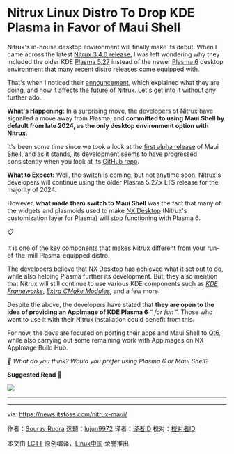 [#]: subject: "Nitrux Linux Distro To Drop KDE Plasma in Favor of Maui Shell"
[#]: via: "https://news.itsfoss.com/nitrux-maui/"
[#]: author: "Sourav Rudra https://news.itsfoss.com/author/sourav/"
[#]: collector: "lujun9972/lctt-scripts-1705972010"
[#]: translator: " "
[#]: reviewer: " "
[#]: publisher: " "
[#]: url: " "

Nitrux Linux Distro To Drop KDE Plasma in Favor of Maui Shell
======
Nitrux's in-house desktop environment will finally make its debut.
When I came across the latest [Nitrux 3.4.0 release][1], I was left wondering why they included the older KDE [Plasma 5.27][2] instead of the newer [Plasma 6][3] desktop environment that many recent distro releases come equipped with.

That's when I noticed their [announcement][4], which explained what they are doing, and how it affects the future of Nitrux. Let's get into it without any further ado.

**What's Happening:** In a surprising move, the developers of Nitrux have signalled a move away from Plasma, and **committed to using Maui Shell by default from late 2024, as the only desktop environment option with Nitrux**.

It's been some time since we took a look at the [first alpha release][5] of Maui Shell, and as it stands, its development seems to have progressed consistently when you look at its [GitHub repo][6].

**What to Expect:** Well, the switch is coming, but not anytime soon. Nitrux's developers will continue using the older Plasma 5.27.x LTS release for the majority of 2024.

However, **what made them switch to Maui Shell** was the fact that many of the widgets and plasmoids used to make [NX Desktop][7] (Nitrux's customization layer for Plasma) will stop functioning with Plasma 6.

📋

It is one of the key components that makes Nitrux different from your run-of-the-mill Plasma-equipped distro.

The developers believe that NX Desktop has achieved what it set out to do, while also helping Plasma further its development. But, they also mention that Nitrux will still continue to use various KDE components such as [_KDE Frameworks_][8], [_Extra CMake Modules_][9], and a few more.

Despite the above, the developers have stated that **they are open to the idea of providing an AppImage of KDE Plasma 6** “ _for fun_ ”. Those who want to use it with their Nitrux installation could benefit from this.

For now, the devs are focused on porting their apps and Maui Shell to [Qt6][10], while also carrying out some remaining work with AppImages on NX AppImage Build Hub.

_💬 What do you think? Would you prefer using Plasma 6 or Maui Shell?_

**Suggested Read** 📖

![][11]

* * *

--------------------------------------------------------------------------------

via: https://news.itsfoss.com/nitrux-maui/

作者：[Sourav Rudra][a]
选题：[lujun9972][b]
译者：[译者ID](https://github.com/译者ID)
校对：[校对者ID](https://github.com/校对者ID)

本文由 [LCTT](https://github.com/LCTT/TranslateProject) 原创编译，[Linux中国](https://linux.cn/) 荣誉推出

[a]: https://news.itsfoss.com/author/sourav/
[b]: https://github.com/lujun9972
[1]: https://nxos.org/changelog/release-announcement-nitrux-3-4-0/
[2]: https://news.itsfoss.com/kde-plasma-5-27-release/
[3]: https://news.itsfoss.com/kde-plasma-6/
[4]: https://nxos.org/news/plasma-6-in-nitrux-when/
[5]: https://news.itsfoss.com/maui-shell-alpha-release/
[6]: https://github.com/Nitrux/maui-shell
[7]: https://nxos.org/english/nxd/
[8]: https://develop.kde.org/products/frameworks//
[9]: https://invent.kde.org/frameworks/extra-cmake-modules
[10]: https://www.qt.io/product/qt6
[11]: https://news.itsfoss.com/content/images/size/w256h256/2022/08/android-chrome-192x192.png
